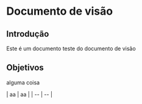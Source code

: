 # Documento de visão

## Introdução 

Este é um documento teste do documento de visão

## Objetivos
alguma coisa

| aa | aa |
| -- | -- | <Revisa essa tabela por favor> 